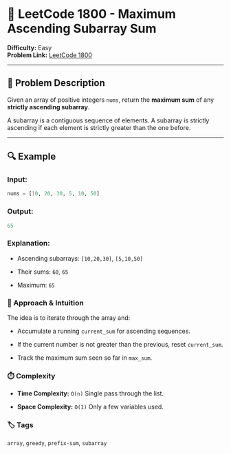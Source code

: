 # 🔼 LeetCode 1800 - Maximum Ascending Subarray Sum

**Difficulty:** Easy  
**Problem Link:** [LeetCode 1800](https://leetcode.com/problems/maximum-ascending-subarray-sum/)

---

## 🧩 Problem Description

Given an array of positive integers `nums`, return the **maximum sum** of any **strictly ascending subarray**.

A subarray is a contiguous sequence of elements. A subarray is strictly ascending if each element is strictly greater than the one before.

---

## 🔍 Example

### Input:
```python
nums = [10, 20, 30, 5, 10, 50]
```

### Output:
```python
65
```

###  Explanation:

- Ascending subarrays: `[10,20,30]`, `[5,10,50]`

- Their sums: `60`, `65`

- Maximum: `65`

### 🧠 Approach & Intuition

The idea is to iterate through the array and:

- Accumulate a running `current_sum` for ascending sequences.

- If the current number is not greater than the previous, reset `current_sum`.

- Track the maximum sum seen so far in `max_sum`.

### ⏱️ Complexity

- **Time Complexity:** `O(n)`
Single pass through the list.

- **Space Complexity:** `O(1)`
Only a few variables used.

### 🏷️ Tags
`array`, `greedy`, `prefix-sum`, `subarray`